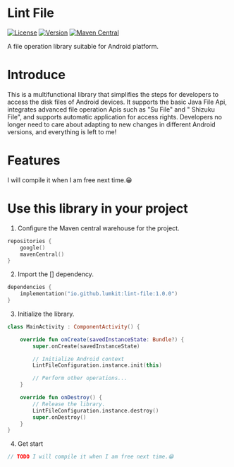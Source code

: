# Lint File

[![License](https://img.shields.io/github/license/lumkit/LintFile)](LICENSE)
[![Version](https://img.shields.io/github/v/release/lumkit/LintFile?include_prereleases)](https://github.com/lumkit/LintFile/releases)
[![Maven Central](https://img.shields.io/maven-central/v/io.github.lumkit/lint-file)](https://central.sonatype.com/artifact/io.github.lumkit/lint-file/)

A file operation library suitable for Android platform.

# Introduce

This is a multifunctional library that simplifies the steps for developers to access the disk files
of Android devices.
It supports the basic Java File Api, integrates advanced file operation Apis such as "Su File" and "
Shizuku File",
and supports automatic application for access rights.
Developers no longer need to care about adapting to new changes in different Android versions, and
everything is left to me!

# Features

I will compile it when I am free next time.😁

# Use this library in your project

1. Configure the Maven central warehouse for the project.

```kotlin
repositories {
    google()
    mavenCentral()
}
```

2. Import the [] dependency.

```kotlin
dependencies {
    implementation("io.github.lumkit:lint-file:1.0.0")
}
```

3. Initialize the library.

```kotlin
class MainActivity : ComponentActivity() {

    override fun onCreate(savedInstanceState: Bundle?) {
        super.onCreate(savedInstanceState)

        // Initialize Android context
        LintFileConfiguration.instance.init(this)

        // Perform other operations...
    }

    override fun onDestroy() {
        // Release the library.
        LintFileConfiguration.instance.destroy()
        super.onDestroy()
    }
}
```

4. Get start
```kotlin
// TODO I will compile it when I am free next time.😁
```